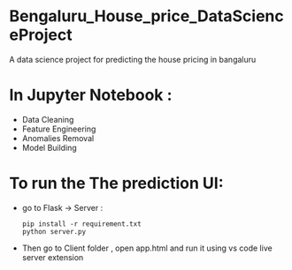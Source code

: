 # Bengaluru_House_price_DataScienceProject
A data science project for predicting the house pricing in bangaluru

# In Jupyter Notebook :
- Data Cleaning
- Feature Engineering
- Anomalies Removal
- Model Building

# To run the The prediction UI:
- go to Flask -> Server :
  ```
  pip install -r requirement.txt
  python server.py
  ```
- Then go to Client folder , open app.html and run it using vs code live server extension
